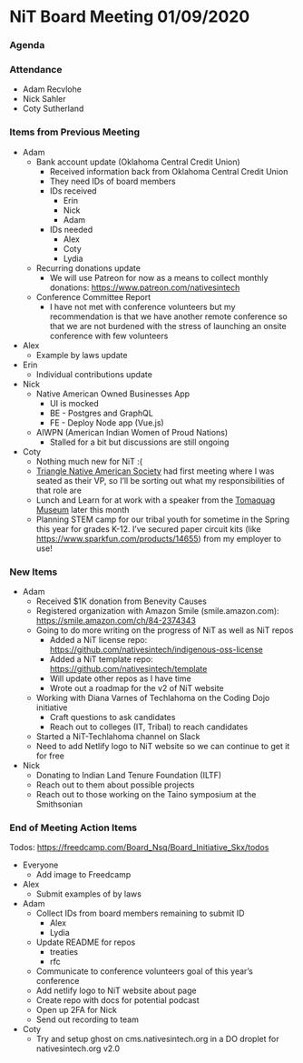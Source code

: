 # NiT Board Meeting 01/09/2020

### Agenda

### Attendance

* Adam Recvlohe
* Nick Sahler
* Coty Sutherland

### Items from Previous Meeting

* Adam
    * Bank account update (Oklahoma Central Credit Union)
        * Received information back from Oklahoma Central Credit Union
        * They need IDs of board members
        * IDs received
            * Erin
            * Nick
            * Adam
        * IDs needed
            * Alex
            * Coty
            * Lydia
    * Recurring donations update
        * We will use Patreon for now as a means to collect monthly donations: https://www.patreon.com/nativesintech
    * Conference Committee Report
        * I have not met with conference volunteers but my recommendation is that we have another remote conference so that we are not burdened with the stress of launching an onsite conference with few volunteers
* Alex
    * Example by laws update
* Erin
    * Individual contributions update
* Nick
    * Native American Owned Businesses App
        * UI is mocked
        * BE - Postgres and GraphQL
        * FE - Deploy Node app (Vue.js)
    * AIWPN (American Indian Women of Proud Nations)
        * Stalled for a bit but discussions are still ongoing
* Coty
    * Nothing much new for NiT :(
    * [Triangle Native American Society](https://trianglenative.org/) had first meeting where I was seated as their VP, so I’ll be sorting out what my responsibilities of that role are
    * Lunch and Learn for at work with a speaker from the [Tomaquag Museum](https://www.tomaquagmuseum.org/) later this month
    * Planning STEM camp for our tribal youth for sometime in the Spring this year for grades K-12. I’ve secured paper circuit kits (like https://www.sparkfun.com/products/14655) from my employer to use!

### New Items

* Adam
    * Received $1K donation from Benevity Causes
    * Registered organization with Amazon Smile (smile.amazon.com): https://smile.amazon.com/ch/84-2374343
    * Going to do more writing on the progress of NiT as well as NiT repos
        * Added a NiT license repo: https://github.com/nativesintech/indigenous-oss-license
        * Added a NiT template repo: https://github.com/nativesintech/template
        * Will update other repos as I have time
        * Wrote out a roadmap for the v2 of NiT website
    * Working with Diana Varnes of Techlahoma on the Coding Dojo initiative
        * Craft questions to ask candidates
        * Reach out to colleges (IT, Tribal) to reach candidates
    * Started a NiT-Techlahoma channel on Slack
    * Need to add Netlify logo to NiT website so we can continue to get it for free
* Nick
    * Donating to Indian Land Tenure Foundation (ILTF)
    * Reach out to them about possible projects
    * Reach out to those working on the Taino symposium at the Smithsonian

### End of Meeting Action Items

Todos: https://freedcamp.com/Board_Nsq/Board_Initiative_Skx/todos

* Everyone
    * Add image to Freedcamp
* Alex
    * Submit examples of by laws
* Adam
    * Collect IDs from board members remaining to submit ID
        * Alex
        * Lydia
    * Update README for repos
        * treaties
        * rfc
    * Communicate to conference volunteers goal of this year’s conference
    * Add netlify logo to NiT website about page
    * Create repo with docs for potential podcast
    * Open up 2FA for Nick
    * Send out recording to team
* Coty
    * Try and setup ghost on cms.nativesintech.org in a DO droplet for nativesintech.org v2.0
